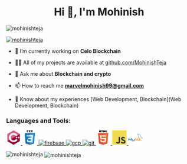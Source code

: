<h1 align="center">Hi 👋, I'm Mohinish</h1>
<p align="left"> <img src="https://komarev.com/ghpvc/?username=mohinishteja&label=Profile%20views&color=0e75b6&style=flat" alt="mohinishteja" /> </p>

<p align="left"> <a href="https://github.com/ryo-ma/github-profile-trophy"><img src="https://github-profile-trophy.vercel.app/?username=mohinishteja" alt="mohinishteja" /></a> </p>

- 🔭 I’m currently working on **Celo Blockchain**

- 👨‍💻 All of my projects are available at [github.com/MohinishTeja](github.com/MohinishTeja)

- 💬 Ask me about **Blockchain and crypto**

- 📫 How to reach me **marvelmohinish99@gmail.com**

- 📄 Know about my experiences [Web Development, Blockchain](Web Development, Blockchain)


<h3 align="left">Languages and Tools:</h3>
<p align="left"> <a href="https://www.w3schools.com/cpp/" target="_blank"> <img src="https://raw.githubusercontent.com/devicons/devicon/master/icons/cplusplus/cplusplus-original.svg" alt="cplusplus" width="40" height="40"/> </a> <a href="https://www.w3schools.com/css/" target="_blank"> <img src="https://raw.githubusercontent.com/devicons/devicon/master/icons/css3/css3-original-wordmark.svg" alt="css3" width="40" height="40"/> </a> <a href="https://firebase.google.com/" target="_blank"> <img src="https://www.vectorlogo.zone/logos/firebase/firebase-icon.svg" alt="firebase" width="40" height="40"/> </a> <a href="https://cloud.google.com" target="_blank"> <img src="https://www.vectorlogo.zone/logos/google_cloud/google_cloud-icon.svg" alt="gcp" width="40" height="40"/> </a> <a href="https://git-scm.com/" target="_blank"> <img src="https://www.vectorlogo.zone/logos/git-scm/git-scm-icon.svg" alt="git" width="40" height="40"/> </a> <a href="https://www.w3.org/html/" target="_blank"> <img src="https://raw.githubusercontent.com/devicons/devicon/master/icons/html5/html5-original-wordmark.svg" alt="html5" width="40" height="40"/> </a> <a href="https://developer.mozilla.org/en-US/docs/Web/JavaScript" target="_blank"> <img src="https://raw.githubusercontent.com/devicons/devicon/master/icons/javascript/javascript-original.svg" alt="javascript" width="40" height="40"/> </a> <a href="https://www.mysql.com/" target="_blank"> <img src="https://raw.githubusercontent.com/devicons/devicon/master/icons/mysql/mysql-original-wordmark.svg" alt="mysql" width="40" height="40"/> </a> </p>

<p><img align="left" src="https://github-readme-stats.vercel.app/api/top-langs?username=mohinishteja&show_icons=true&locale=en&layout=compact" alt="mohinishteja" /></p>

<p>&nbsp;<img align="center" src="https://github-readme-stats.vercel.app/api?username=mohinishteja&show_icons=true&locale=en" alt="mohinishteja" /></p>

